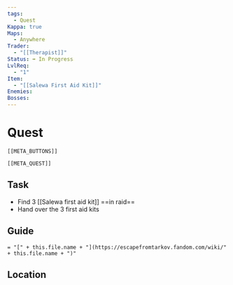 ```yaml
---
tags:
  - Quest
Kappa: true
Maps:
  - Anywhere
Trader:
  - "[[Therapist]]"
Status: ➡️ In Progress
LvlReq:
  - "1"
Item:
  - "[[Salewa First Aid Kit]]"
Enemies: 
Bosses: 
---
```

# Quest
```meta-bind-embed
[[META_BUTTONS]]
```
```meta-bind-embed
[[META_QUEST]]
```
## Task

- Find 3 [[Salewa first aid kit]] ==in raid==
- Hand over the 3 first aid kits

## Guide
`= "[" + this.file.name + "](https://escapefromtarkov.fandom.com/wiki/" + this.file.name + ")"`
## Location

